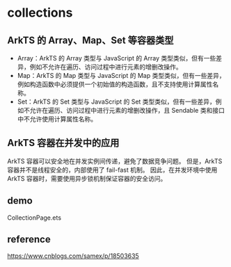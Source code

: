 # collections

## ArkTS 的 Array、Map、Set 等容器类型
- Array：ArkTS 的 Array 类型与 JavaScript 的 Array 类型类似，但有一些差异，例如不允许在遍历、访问过程中进行元素的增删改操作。
- Map：ArkTS 的 Map 类型与 JavaScript 的 Map 类型类似，但有一些差异，例如构造函数中必须提供一个初始值的构造函数，且不支持使用计算属性名称。
- Set：ArkTS 的 Set 类型与 JavaScript 的 Set 类型类似，但有一些差异，例如不允许在遍历、访问过程中进行元素的增删改操作，且 Sendable 类和接口中不允许使用计算属性名称。

## ArkTS 容器在并发中的应用
ArkTS 容器可以安全地在并发实例间传递，避免了数据竞争问题。
但是，ArkTS 容器并不是线程安全的，内部使用了 fail-fast 机制。
因此，在并发环境中使用 ArkTS 容器时，需要使用异步锁机制保证容器的安全访问。

## demo
CollectionPage.ets

## reference
https://www.cnblogs.com/samex/p/18503635